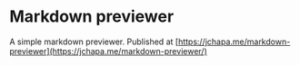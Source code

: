# Markdown previewer

A simple markdown previewer. Published at [https://jchapa.me/markdown-previewer](https://jchapa.me/markdown-previewer/)
